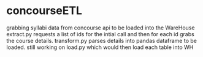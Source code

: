 # concourseETL
grabbing syllabi data from concourse api to be loaded into the WareHouse
extract.py requests a list of ids for the intial call and then for each id grabs the course details.
transform.py parses details into pandas dataframe to be loaded.
still working on load.py which would then load each table into WH
